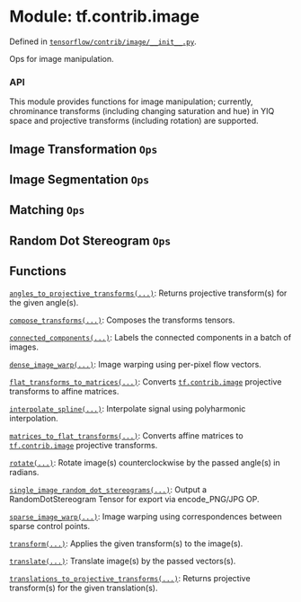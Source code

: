 <div itemscope itemtype="http://developers.google.com/ReferenceObject">
<meta itemprop="name" content="tf.contrib.image" />
</div>

# Module: tf.contrib.image



Defined in [`tensorflow/contrib/image/__init__.py`](https://www.tensorflow.org/code/tensorflow/contrib/image/__init__.py).

Ops for image manipulation.

### API

This module provides functions for image manipulation; currently, chrominance
transforms (including changing saturation and hue) in YIQ space and
projective transforms (including rotation) are supported.

## Image Transformation `Ops`


## Image Segmentation `Ops`


## Matching `Ops`


## Random Dot Stereogram `Ops`


## Functions

[`angles_to_projective_transforms(...)`](../../tf/contrib/image/angles_to_projective_transforms.md): Returns projective transform(s) for the given angle(s).

[`compose_transforms(...)`](../../tf/contrib/image/compose_transforms.md): Composes the transforms tensors.

[`connected_components(...)`](../../tf/contrib/image/connected_components.md): Labels the connected components in a batch of images.

[`dense_image_warp(...)`](../../tf/contrib/image/dense_image_warp.md): Image warping using per-pixel flow vectors.

[`flat_transforms_to_matrices(...)`](../../tf/contrib/image/flat_transforms_to_matrices.md): Converts <a href="../../tf/contrib/image.md"><code>tf.contrib.image</code></a> projective transforms to affine matrices.

[`interpolate_spline(...)`](../../tf/contrib/image/interpolate_spline.md): Interpolate signal using polyharmonic interpolation.

[`matrices_to_flat_transforms(...)`](../../tf/contrib/image/matrices_to_flat_transforms.md): Converts affine matrices to <a href="../../tf/contrib/image.md"><code>tf.contrib.image</code></a> projective transforms.

[`rotate(...)`](../../tf/contrib/image/rotate.md): Rotate image(s) counterclockwise by the passed angle(s) in radians.

[`single_image_random_dot_stereograms(...)`](../../tf/contrib/image/single_image_random_dot_stereograms.md): Output a RandomDotStereogram Tensor for export via encode_PNG/JPG OP.

[`sparse_image_warp(...)`](../../tf/contrib/image/sparse_image_warp.md): Image warping using correspondences between sparse control points.

[`transform(...)`](../../tf/contrib/image/transform.md): Applies the given transform(s) to the image(s).

[`translate(...)`](../../tf/contrib/image/translate.md): Translate image(s) by the passed vectors(s).

[`translations_to_projective_transforms(...)`](../../tf/contrib/image/translations_to_projective_transforms.md): Returns projective transform(s) for the given translation(s).


